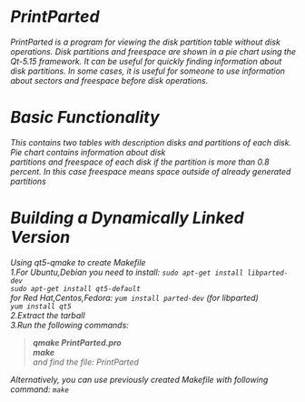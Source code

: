 # *PrintParted* 

*PrintParted is a program for viewing the disk partition table without disk operations. Disk partitions and freespace are shown in a pie chart using the Qt-5.15 framework. It can be useful for quickly finding information about disk partitions. In some cases, it is useful for someone to use information about sectors and freespace before disk operations.* 


# *Basic Functionality*

*This contains two tables with description disks and partitions of each disk. Pie chart contains information about disk*<br /> 
*partitions and freespace of each disk if the partition is more than 0.8 percent. In this case freespace means space outside of already generated partitions*


# *Building a Dynamically Linked Version*

*Using qt5-qmake to create Makefile*<br />
*1.For Ubuntu,Debian you need to install: `sudo apt-get install libparted-dev`*<br />
*`sudo apt-get install qt5-default`*<br /> 
*for Red Hat,Centos,Fedora:  `yum install parted-dev` (for libparted)*<br />
*`yum install qt5`*<br /> 
*2.Extract the tarball*<br />
*3.Run the following commands:*<br />
>*__qmake PrintParted.pro__*<br />
>*__make__* <br /> 
>*and find the file: PrintParted*<br />

*Alternatively, you can use previously created Makefile with following command: `make`*<br /> 

